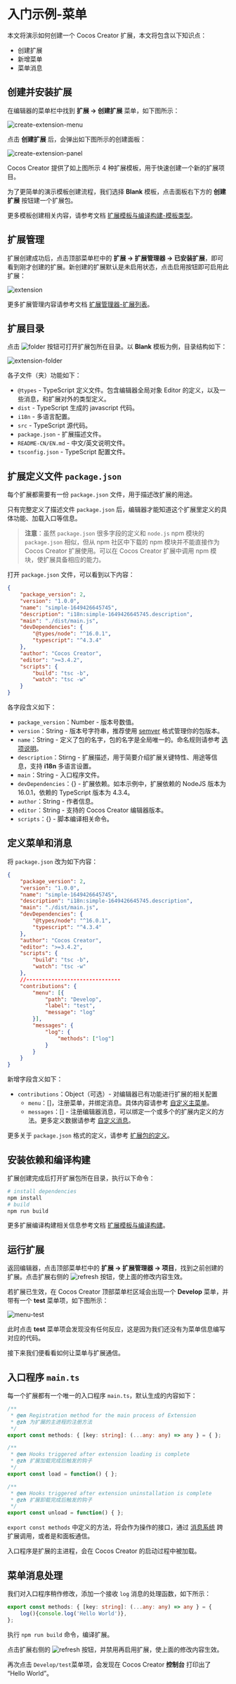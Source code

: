 # 入门示例-菜单

本文将演示如何创建一个 Cocos Creator 扩展，本文将包含以下知识点：
- 创建扩展
- 新增菜单
- 菜单消息

## 创建并安装扩展

在编辑器的菜单栏中找到 **扩展 -> 创建扩展** 菜单，如下图所示：

![create-extension-menu](image/create-extension-menu.png)

点击 **创建扩展** 后，会弹出如下图所示的创建面板：

![create-extension-panel](image/create-extension-panel.png)

Cocos Creator 提供了如上图所示 4 种扩展模板，用于快速创建一个新的扩展项目。

为了更简单的演示模板创建流程，我们选择 **Blank** 模板，点击面板右下方的 **创建扩展** 按钮建一个扩展包。

更多模板创建相关内容，请参考文档 [扩展模板与编译构建-模板类型](./create-extension.md)。

## 扩展管理

扩展创建成功后，点击顶部菜单栏中的 **扩展 -> 扩展管理器 -> 已安装扩展**，即可看到刚才创建的扩展。新创建的扩展默认是未启用状态，点击启用按钮即可启用此扩展：

![extension](first/extension.png)

更多扩展管理内容请参考文档 [扩展管理器-扩展列表](./extension-manager.md)。

## 扩展目录

点击 ![folder](first/folder.png) 按钮可打开扩展包所在目录。以 **Blank** 模板为例，目录结构如下：

![extension-folder](image/extension-folder-blank.png)

各子文件（夹）功能如下：
- `@types` - TypeScript 定义文件。包含编辑器全局对象 Editor 的定义，以及一些消息，和扩展对外的类型定义。
- `dist` - TypeScript 生成的 javascript 代码。
- `i18n` - 多语言配置。
- `src` - TypeScript 源代码。
- `package.json` - 扩展描述文件。
- `README-CN/EN.md` - 中文/英文说明文件。
- `tsconfig.json` - TypeScript 配置文件。

## 扩展定义文件 `package.json`

每个扩展都需要有一份 `package.json` 文件，用于描述改扩展的用途。

只有完整定义了描述文件 `package.json` 后，编辑器才能知道这个扩展里定义的具体功能、加载入口等信息。

> **注意**：虽然 `package.json` 很多字段的定义和 `node.js` npm 模块的 `package.json` 相似，但从 npm 社区中下载的 npm 模块并不能直接作为 Cocos Creator 扩展使用。可以在 Cocos Creator 扩展中调用 npm 模块，使扩展具备相应的能力。

打开 `package.json` 文件，可以看到以下内容：

```json
{
    "package_version": 2,
    "version": "1.0.0",
    "name": "simple-1649426645745",
    "description": "i18n:simple-1649426645745.description",
    "main": "./dist/main.js",
    "devDependencies": {
        "@types/node": "^16.0.1",
        "typescript": "^4.3.4"
    },
    "author": "Cocos Creator",
    "editor": ">=3.4.2",
    "scripts": {
        "build": "tsc -b",
        "watch": "tsc -w"
    }
}

```

各字段含义如下：
- `package_version`：Number - 版本号数值。
- `version`：String - 版本号字符串，推荐使用 [semver](http://semver.org/) 格式管理你的包版本。
- `name`：String - 定义了包的名字，包的名字是全局唯一的。命名规则请参考 [选项说明](./create-extension.md)。
- `description`：Stirng - 扩展描述，用于简要介绍扩展关键特性、用途等信息，支持 **i18n** 多语言设置。
- `main`：String - 入口程序文件。
- `devDependencies`：{} - 扩展依赖。如本示例中，扩展依赖的 NodeJS 版本为 16.0.1，依赖的 TypeScript 版本为 4.3.4。
- `author`：String - 作者信息。
- `editor`：String - 支持的 Cocos Creator 编辑器版本。
- `scripts`：{} - 脚本编译相关命令。

## 定义菜单和消息

将 `package.json` 改为如下内容：

```json
{
    "package_version": 2,
    "version": "1.0.0",
    "name": "simple-1649426645745",
    "description": "i18n:simple-1649426645745.description",
    "main": "./dist/main.js",
    "devDependencies": {
        "@types/node": "^16.0.1",
        "typescript": "^4.3.4"
    },
    "author": "Cocos Creator",
    "editor": ">=3.4.2",
    "scripts": {
        "build": "tsc -b",
        "watch": "tsc -w"
    },
    //------------------------------
    "contributions": {
        "menu": [{
            "path": "Develop",
            "label": "test",
            "message": "log"
        }],
        "messages": {
            "log": {
                "methods": ["log"]
            }
        }
    }
}
```

新增字段含义如下：
- `contributions`：Object（可选）- 对编辑器已有功能进行扩展的相关配置
    - `menu`：[]，注册菜单，并绑定消息。具体内容请参考 [自定义主菜单](./contributions-menu.md)。
    - `messages`：[] - 注册编辑器消息，可以绑定一个或多个的扩展内定义的方法。更多定义数据请参考 [自定义消息](./contributions-messages.md)。

更多关于 `package.json` 格式的定义，请参考 [扩展包的定义](./define.md)。

## 安装依赖和编译构建

扩展创建完成后打开扩展包所在目录，执行以下命令：

```bash
# install dependencies
npm install
# build
npm run build
```

更多扩展编译构建相关信息参考文档 [扩展模板与编译构建](./create-extension.md)。

## 运行扩展

返回编辑器，点击顶部菜单栏中的 **扩展 -> 扩展管理器 -> 项目**，找到之前创建的扩展。点击扩展右侧的 ![refresh](first/refresh.png) 按钮，使上面的修改内容生效。

若扩展已生效，在 Cocos Creator 顶部菜单栏区域会出现一个 **Develop** 菜单，并带有一个 **test** 菜单项，如下图所示：

![menu-test](first/extension-menu-test.png)

此时点击 **test** 菜单项会发现没有任何反应，这是因为我们还没有为菜单信息编写对应的代码。

接下来我们便看看如何让菜单与扩展通信。

## 入口程序 `main.ts`

每一个扩展都有一个唯一的入口程序 `main.ts`，默认生成的内容如下：

```typescript
/**
 * @en Registration method for the main process of Extension
 * @zh 为扩展的主进程的注册方法
 */
export const methods: { [key: string]: (...any: any) => any } = { };

/**
 * @en Hooks triggered after extension loading is complete
 * @zh 扩展加载完成后触发的钩子
 */
export const load = function() { };

/**
 * @en Hooks triggered after extension uninstallation is complete
 * @zh 扩展卸载完成后触发的钩子
 */
export const unload = function() { };
```

`export const methods` 中定义的方法，将会作为操作的接口，通过 [消息系统](./messages.md) 跨扩展调用，或者是和面板通信。

入口程序是扩展的主进程，会在 Cocos Creator 的启动过程中被加载。

## 菜单消息处理

我们对入口程序稍作修改，添加一个接收 `log` 消息的处理函数，如下所示：

```typescript
export const methods: { [key: string]: (...any: any) => any } = { 
    log(){console.log('Hello World')},
};
```

执行 `npm run build` 命令，编译扩展。

点击扩展右侧的 ![refresh](first/refresh.png) 按钮，并禁用再启用扩展，使上面的修改内容生效。

再次点击 `Develop/test`菜单项，会发现在 Cocos Creator **控制台** 打印出了 “Hello World”。
